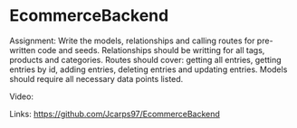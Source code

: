# EcommerceBackend

Assignment: 
Write the models, relationships and calling routes for pre-written code and seeds. Relationships should be writting for all tags, products and categories. Routes should cover: getting all entries, getting entries by id, adding entries, deleting entries and updating entries. Models should require all necessary data points listed. 

Video:


Links:
https://github.com/Jcarps97/EcommerceBackend